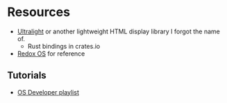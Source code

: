 # Resources

- [Ultralight](https://ultralig.ht/) or another lightweight HTML display library I forgot the name of.
  - Rust bindings in crates.io
- [Redox OS](https://www.redox-os.org/) for reference


## Tutorials

- [OS Developer playlist](https://www.youtube.com/playlist?list=PLxN4E629pPnJxCQCLy7E0SQY_zuumOVyZ)
